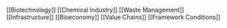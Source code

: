 [[Biotechnology]]
[[Chemical Industry]]
[[Waste Management]]
[[Infrastructure]]
[[Bioeconomy]]
[[Value Chains]]
[[Framework Conditions]]
